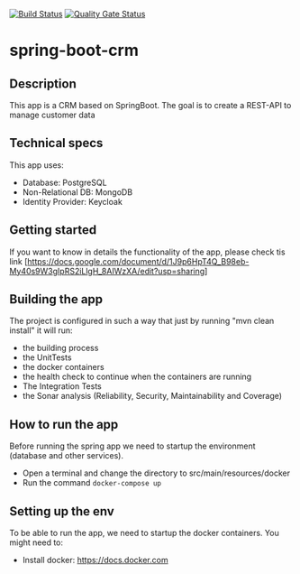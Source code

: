 [![Build Status](https://travis-ci.org/BenjaminVega/spring-boot-crm.svg?branch=master)](https://travis-ci.org/BenjaminVega/spring-boot-crm)
[![Quality Gate Status](https://sonarcloud.io/api/project_badges/measure?project=com.benjaminvega%3Acrm&metric=alert_status)](https://sonarcloud.io/dashboard?id=com.benjaminvega%3Acrm)
# spring-boot-crm

## Description
This app is a CRM based on SpringBoot. The goal is to create a REST-API to manage customer data

## Technical specs
This app uses:

- Database: PostgreSQL
- Non-Relational DB: MongoDB
- Identity Provider: Keycloak

## Getting started
If you want to know in details the functionality of the app, please check tis link [https://docs.google.com/document/d/1J9p6HpT4Q_B98eb-My40s9W3gIpRS2iLlgH_8AIWzXA/edit?usp=sharing]

## Building the app
The project is configured in such a way that just by running "mvn clean install" it will run:
- the building process
- the UnitTests
- the docker containers
- the health check to continue when the containers are running
- The Integration Tests 
- the Sonar analysis (Reliability, Security, Maintainability and Coverage)

## How to run the app
Before running the spring app we need to startup the environment (database and other services). 
- Open a terminal and change the directory to src/main/resources/docker
- Run the command ```docker-compose up```

## Setting up the env 
To be able to run the app, we need to startup the docker containers. You might need to:
-  Install docker: https://docs.docker.com

